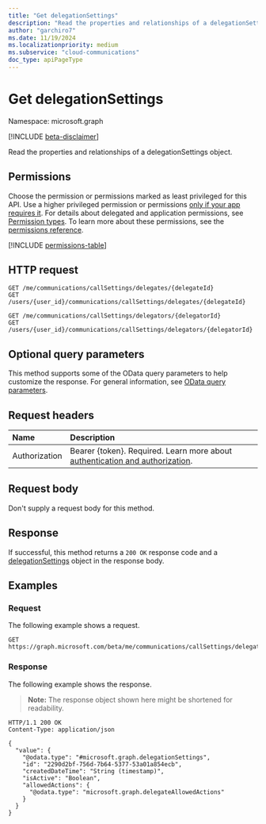 ```yaml
---
title: "Get delegationSettings"
description: "Read the properties and relationships of a delegationSettings object."
author: "garchiro7"
ms.date: 11/19/2024
ms.localizationpriority: medium
ms.subservice: "cloud-communications"
doc_type: apiPageType
---
```


# Get delegationSettings

Namespace: microsoft.graph

[!INCLUDE [beta-disclaimer](../../includes/beta-disclaimer.md)]

Read the properties and relationships of a delegationSettings object.

## Permissions

Choose the permission or permissions marked as least privileged for this API. Use a higher privileged permission or permissions [only if your app requires it](/graph/permissions-overview#best-practices-for-using-microsoft-graph-permissions). For details about delegated and application permissions, see [Permission types](/graph/permissions-overview#permission-types). To learn more about these permissions, see the [permissions reference](/graph/permissions-reference).

<!-- {
  "blockType": "permissions",
  "name": "delegationsettings-get-permissions"
}
-->
[!INCLUDE [permissions-table](../includes/permissions/delegationsettings-get-permissions.md)]

## HTTP request

<!-- {
  "blockType": "ignored"
}
-->
``` http
GET /me/communications/callSettings/delegates/{delegateId}
GET /users/{user_id}/communications/callSettings/delegates/{delegateId}

GET /me/communications/callSettings/delegators/{delegatorId}
GET /users/{user_id}/communications/callSettings/delegators/{delegatorId}
```

## Optional query parameters

This method supports some of the OData query parameters to help customize the response. For general information, see [OData query parameters](/graph/query-parameters).

## Request headers

|Name|Description|
|:---|:---|
|Authorization|Bearer {token}. Required. Learn more about [authentication and authorization](/graph/auth/auth-concepts).|

## Request body

Don't supply a request body for this method.

## Response

If successful, this method returns a `200 OK` response code and a [delegationSettings](../resources/delegationsettings.md) object in the response body.

## Examples

### Request

The following example shows a request.
<!-- {
  "blockType": "request",
  "name": "get_delegationsettings"
}
-->
``` http
GET https://graph.microsoft.com/beta/me/communications/callSettings/delegates/{id}
```


### Response

The following example shows the response.
>**Note:** The response object shown here might be shortened for readability.
<!-- {
  "blockType": "response",
  "truncated": true,
  "@odata.type": "microsoft.graph.delegationSettings"
}
-->
``` http
HTTP/1.1 200 OK
Content-Type: application/json

{
  "value": {
    "@odata.type": "#microsoft.graph.delegationSettings",
    "id": "2290d2bf-756d-7b64-5377-53a01a854ecb",
    "createdDateTime": "String (timestamp)",
    "isActive": "Boolean",
    "allowedActions": {
      "@odata.type": "microsoft.graph.delegateAllowedActions"
    }
  }
}
```

